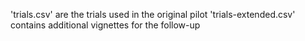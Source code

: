 'trials.csv' are the trials used in the original pilot
'trials-extended.csv' contains additional vignettes for the follow-up
